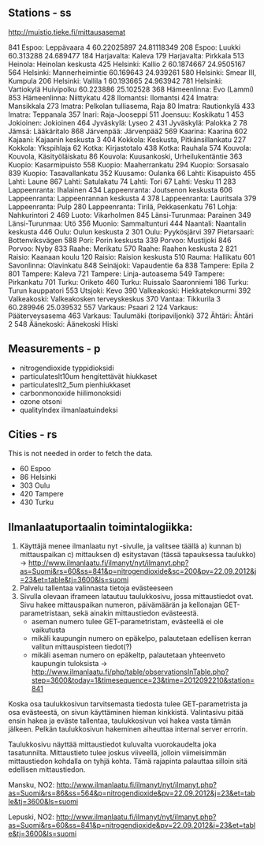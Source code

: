

Stations - ss
-------------
http://muistio.tieke.fi/mittausasemat

841        Espoo: Leppävaara 4    60.22025897    24.81118349
208        Espoo: Luukki       60.313288    24.689477
184        Harjavalta: Kaleva
179        Harjavalta: Pirkkala
513        Heinola: Heinolan keskusta
425        Helsinki: Kallio 2    60.1874667    24.9505167
564        Helsinki: Mannerheimintie    60.169643    24.939261
580        Helsinki: Smear III, Kumpula
206        Helsinki: Vallila 1    60.193665    24.963942
781        Helsinki: Vartiokylä Huivipolku    60.223886    25.102528
368        Hämeenlinna: Evo (Lammi)
853        Hämeenlinna: Niittykatu
428        Ilomantsi: Ilomantsi
424        Imatra: Mansikkala
273        Imatra: Pelkolan tulliasema, Raja
80        Imatra: Rautionkylä
433        Imatra: Teppanala
357        Inari: Raja-Jooseppi
511        Joensuu: Koskikatu 1
453        Jokioinen: Jokioinen
464        Jyväskylä: Lyseo 2
431        Jyväskylä: Palokka 2
78        Jämsä: Lääkäritalo
868        Järvenpää: Järvenpää2
569        Kaarina: Kaarina
602        Kajaani: Kajaanin keskusta 3
404        Kokkola: Keskusta, Pitkänsillankatu
227        Kokkola: Ykspihlaja
62        Kotka: Kirjastotalo
438        Kotka: Rauhala
574        Kouvola: Kouvola, Käsityöläiskatu
86        Kouvola: Kuusankoski, Urheilukentäntie
363        Kuopio: Kasarmipuisto
558        Kuopio: Maaherrankatu
294        Kuopio: Sorsasalo
839        Kuopio: Tasavallankatu
352        Kuusamo: Oulanka
66        Lahti: Kisapuisto
455        Lahti: Laune
867        Lahti: Satulakatu
74        Lahti: Tori
67        Lahti: Vesku 11
283        Lappeenranta: Ihalainen
434        Lappeenranta: Joutsenon keskusta
606        Lappeenranta: Lappeenrannan keskusta 4
378        Lappeenranta: Lauritsala
379        Lappeenranta: Pulp
280        Lappeenranta: Tirilä, Pekkasenkatu
761        Lohja: Nahkurintori 2
469        Luoto: Vikarholmen
845        Länsi-Turunmaa: Parainen
349        Länsi-Turunmaa: Utö
356        Muonio: Sammaltunturi
444        Naantali: Naantalin keskusta
446        Oulu: Oulun keskusta 2
301        Oulu: Pyykösjärvi
397        Pietarsaari: Bottenviksvägen
588        Pori: Porin keskusta
339        Porvoo: Mustijoki
846        Porvoo: Nyby
833        Raahe: Merikatu
570        Raahe: Raahen keskusta 2
821        Raisio: Kaanaan koulu
120        Raisio: Raision keskusta
510        Rauma: Hallikatu
601        Savonlinna: Olavinkatu
848        Seinäjoki: Vapaudentie 6a
838        Tampere: Epila 2
801        Tampere: Kaleva
721        Tampere: Linja-autoasema
549        Tampere: Pirkankatu
701        Turku: Oriketo
460        Turku: Ruissalo Saaronniemi
186        Turku: Turun kauppatori
553        Utsjoki: Kevo
390        Valkeakoski: Hiekkatekonurmi
392        Valkeakoski: Valkeakosken terveyskeskus
370        Vantaa: Tikkurila 3    60.289946    25.039532
557        Varkaus: Psaari 2
124        Varkaus: Pääterveysasema
463        Varkaus: Taulumäki (toripaviljonki)
372        Ähtäri: Ähtäri 2
548        Äänekoski: Äänekoski Hiski


Measurements - p
----------------
- nitrogendioxide		typpidioksidi
- particulateslt10um	hengitettävät hiukkaset
- particulateslt2_5um	pienhiukkaset
- carbonmonoxide		hiilimonoksidi
- ozone					otsoni
- qualityIndex			ilmanlaatuindeksi


Cities - rs
---------
This is not needed in order to fetch the data.

- 60	Espoo
- 86	Helsinki
- 303	Oulu
- 420	Tampere
- 430	Turku

Ilmanlaatuportaalin toimintalogiikka:
--------------------------------------

1) Käyttäjä menee ilmanlaatu nyt -sivulle, ja valitsee täällä
	a) kunnan
	b) mittauspaikan
	c) mittauksen
	d) esitystavan (tässä tapauksessa taulukko)
	-> http://www.ilmanlaatu.fi/ilmanyt/nyt/ilmanyt.php?as=Suomi&rs=60&ss=841&p=nitrogendioxide&sc=200&pv=22.09.2012&j=23&et=table&tj=3600&ls=suomi
2) Palvelu tallentaa valinnasta tietoja evästeeseen
3) Sivulla olevaan iframeen latautuu taulukkosivu, jossa mittaustiedot ovat. Sivu hakee mittauspaikan numeron, päivämäärän ja kellonajan GET-parametristaan, sekä ainakin mittaustiedon evästeestä.
	- aseman numero tulee GET-parametristam, evästeellä ei ole vaikutusta
	- mikäli kaupungin numero on epäkelpo, palautetaan edellisen kerran valitun mittauspisteen tiedot(?)
	- mikäli aseman numero on epäkeltp, palautetaan yhteenveto kaupungin tuloksista
	-> http://www.ilmanlaatu.fi/php/table/observationsInTable.php?step=3600&today=1&timesequence=23&time=2012092210&station=841
	
Koska osa taulukkosivun tarvitsemasta tiedosta tulee GET-parametrista ja osa evästeestä, on sivun käyttäminen hieman kinkkistä. Valintasivu pitää ensin hakea ja eväste tallentaa, taulukkosivun voi hakea vasta tämän jälkeen. Pelkän taulukkosivun hakeminen aiheuttaa internal server errorin.

Taulukkosivu näyttää mittaustiedot kuluvalta vuorokaudelta joka tasatunnilta. Mittaustieto tulee joskus viiveellä, jolloin viimeisimmän mittaustiedon kohdalla on tyhjä kohta. Tämä rajapinta palauttaa silloin sitä edellisen mittaustiedon.

Mansku, NO2:
http://www.ilmanlaatu.fi/ilmanyt/nyt/ilmanyt.php?as=Suomi&rs=86&ss=564&p=nitrogendioxide&pv=22.09.2012&j=23&et=table&tj=3600&ls=suomi

Lepuski, NO2:
http://www.ilmanlaatu.fi/ilmanyt/nyt/ilmanyt.php?as=Suomi&rs=60&ss=841&p=nitrogendioxide&pv=22.09.2012&j=23&et=table&tj=3600&ls=suomi

